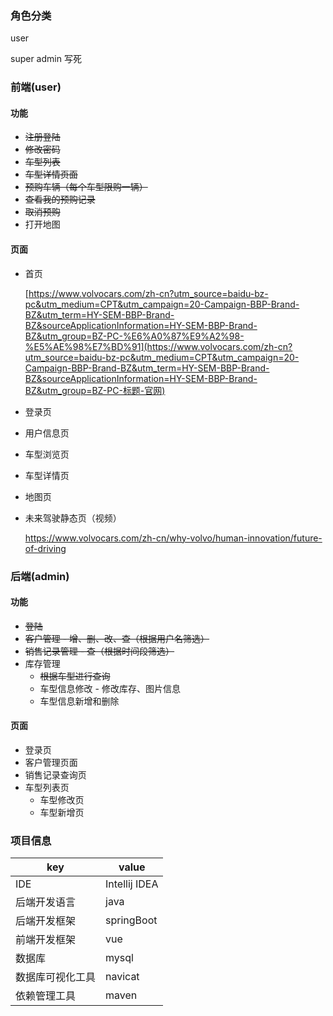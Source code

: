 ### 角色分类

user

super admin   写死

### 前端(user)

#### 功能

- ~~注册登陆~~
- ~~修改密码~~
- ~~车型列表~~
- ~~车型详情页面~~
- ~~预购车辆（每个车型限购一辆）~~
- ~~查看我的预购记录~~
- ~~取消预购~~
- 打开地图

#### 页面

- 首页

  [https://www.volvocars.com/zh-cn?utm_source=baidu-bz-pc&utm_medium=CPT&utm_campaign=20-Campaign-BBP-Brand-BZ&utm_term=HY-SEM-BBP-Brand-BZ&sourceApplicationInformation=HY-SEM-BBP-Brand-BZ&utm_group=BZ-PC-%E6%A0%87%E9%A2%98-%E5%AE%98%E7%BD%91](https://www.volvocars.com/zh-cn?utm_source=baidu-bz-pc&utm_medium=CPT&utm_campaign=20-Campaign-BBP-Brand-BZ&utm_term=HY-SEM-BBP-Brand-BZ&sourceApplicationInformation=HY-SEM-BBP-Brand-BZ&utm_group=BZ-PC-标题-官网)

- 登录页

- 用户信息页

- 车型浏览页

- 车型详情页

- 地图页

- 未来驾驶静态页（视频）

  https://www.volvocars.com/zh-cn/why-volvo/human-innovation/future-of-driving

### 后端(admin)

#### 功能

- ~~登陆~~
- ~~客户管理 -  增、删、改、查（根据用户名筛选）~~
- ~~销售记录管理 -   查（根据时间段筛选）~~
- 库存管理
  - ~~根据车型进行查询~~
  - 车型信息修改 - 修改库存、图片信息
  - 车型信息新增和删除

#### 页面

- 登录页
- 客户管理页面
- 销售记录查询页
- 车型列表页
  - 车型修改页
  - 车型新增页
  
### 项目信息

| key              | value         |
| ---------------- | ------------- |
| IDE              | Intellij IDEA |
| 后端开发语言     | java          |
| 后端开发框架     | springBoot    |
| 前端开发框架     | vue           |
| 数据库           | mysql         |
| 数据库可视化工具 | navicat       |
| 依赖管理工具     | maven         |

